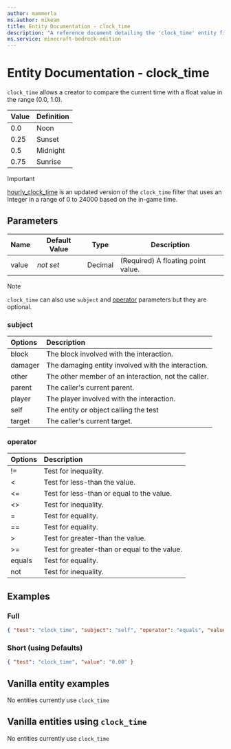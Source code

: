 ```yaml
---
author: mammerla
ms.author: mikeam
title: Entity Documentation - clock_time
description: "A reference document detailing the 'clock_time' entity filter"
ms.service: minecraft-bedrock-edition
---
```


# Entity Documentation - clock_time

`clock_time` allows a creator to compare the current time with a float value in the range (0.0, 1.0).

|Value |Definition |
|:----|:----|
|0.0 |Noon |
|0.25 |Sunset |
|0.5 |Midnight |
|0.75 |Sunrise |

> [!IMPORTANT]
> [hourly_clock_time](hourly_clock_time.md) is an updated version of the `clock_time` filter that uses an Integer in a range of 0 to 24000 based on the in-game time.

## Parameters

|Name |Default Value  |Type  |Description  |
|---------|---------|---------|---------|
|value |*not set* |Decimal|(Required) A floating point value.|

> [!NOTE]
> `clock_time` can also use `subject` and [operator](../Definitions/NestedTables/operator.md) parameters but they are optional.

### subject

| Options| Description |
|:-----------|:-----------|
| block| The block involved with the interaction. |
| damager| The damaging entity involved with the interaction. |
| other| The other member of an interaction, not the caller. |
| parent| The caller's current parent. |
| player| The player involved with the interaction. |
| self| The entity or object calling the test |
| target| The caller's current target. |

### operator

| Options| Description |
|:-----------|:-----------|
| !=| Test for inequality. |
| <| Test for less-than the value. |
| <=| Test for less-than or equal to the value. |
| <>| Test for inequality. |
| =| Test for equality. |
| ==| Test for equality. |
| >| Test for greater-than the value. |
| >=| Test for greater-than or equal to the value. |
| equals| Test for equality. |
| not| Test for inequality. |

## Examples

### Full

```json
{ "test": "clock_time", "subject": "self", "operator": "equals", "value": "0.00" }
```

### Short (using Defaults)

```json
{ "test": "clock_time", "value": "0.00" }
```

## Vanilla entity examples

No entities currently use `clock_time`

## Vanilla entities using `clock_time`

No entities currently use `clock_time`
